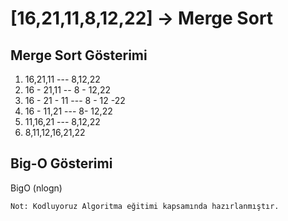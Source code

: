 # [16,21,11,8,12,22] -> Merge Sort

## Merge Sort Gösterimi

1. 16,21,11 --- 8,12,22
2. 16 - 21,11 -- 8 - 12,22
3. 16 - 21 - 11 --- 8 - 12 -22
4. 16 - 11,21 --- 8- 12,22
5. 11,16,21 --- 8,12,22
6. 8,11,12,16,21,22

## Big-O Gösterimi

BigO (nlogn)


`Not: Kodluyoruz Algoritma eğitimi kapsamında hazırlanmıştır.`